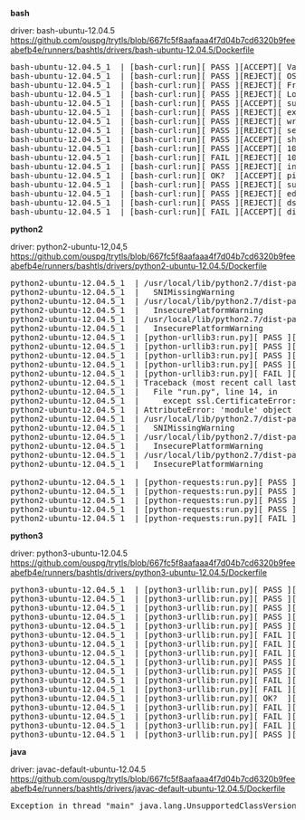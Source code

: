 **bash**

driver: bash-ubuntu-12.04.5
https://github.com/ouspg/trytls/blob/667fc5f8aafaaa4f7d04b7cd6320b9feeabefb4e/runners/bashtls/drivers/bash-ubuntu-12.04.5/Dockerfile


<pre>
bash-ubuntu-12.04.5_1  | [bash-curl:run][ PASS ][ACCEPT][ Valid cert ][google.com]
bash-ubuntu-12.04.5_1  | [bash-curl:run][ PASS ][REJECT][ OS X vulnerability ][www.ssllabs.com]
bash-ubuntu-12.04.5_1  | [bash-curl:run][ PASS ][REJECT][ Freak              ][www.ssllabs.com]
bash-ubuntu-12.04.5_1  | [bash-curl:run][ PASS ][REJECT][ Logjam             ][www.ssllabs.com]
bash-ubuntu-12.04.5_1  | [bash-curl:run][ PASS ][ACCEPT][ supports SNI                  ][badssl.com]
bash-ubuntu-12.04.5_1  | [bash-curl:run][ PASS ][REJECT][ expired                       ][expired.badssl.com]
bash-ubuntu-12.04.5_1  | [bash-curl:run][ PASS ][REJECT][ wrong host                    ][wrong.host.badssl.com]
bash-ubuntu-12.04.5_1  | [bash-curl:run][ PASS ][REJECT][ self-signed                   ][self-signed.badssl.com]
bash-ubuntu-12.04.5_1  | [bash-curl:run][ PASS ][ACCEPT][ sha-256                       ][sha256.badssl.com]
bash-ubuntu-12.04.5_1  | [bash-curl:run][ PASS ][ACCEPT][ 1000-sans                     ][1000-sans.badssl.com]
bash-ubuntu-12.04.5_1  | [bash-curl:run][ FAIL ][REJECT][ 10000-sans (Bad in ten years) ][10000-sans.badssl.com]
bash-ubuntu-12.04.5_1  | [bash-curl:run][ PASS ][REJECT][ incomplete-chain              ][incomplete-chain.badssl.com]
bash-ubuntu-12.04.5_1  | [bash-curl:run][ OK?  ][ACCEPT][ pinning-test                  ][pinning-test.badssl.com]
bash-ubuntu-12.04.5_1  | [bash-curl:run][ PASS ][REJECT][ superfish                     ][superfish.badssl.com]
bash-ubuntu-12.04.5_1  | [bash-curl:run][ PASS ][REJECT][ edellroot                     ][edellroot.badssl.com]
bash-ubuntu-12.04.5_1  | [bash-curl:run][ PASS ][REJECT][ dsdtestprovider               ][dsdtestprovider.badssl.com]
bash-ubuntu-12.04.5_1  | [bash-curl:run][ FAIL ][ACCEPT][ disable ca-bundles            ][badssl.com]
</pre>

**python2**

driver: python2-ubuntu-12,04,5
https://github.com/ouspg/trytls/blob/667fc5f8aafaaa4f7d04b7cd6320b9feeabefb4e/runners/bashtls/drivers/python2-ubuntu-12.04.5/Dockerfile

<pre>
python2-ubuntu-12.04.5_1  | /usr/local/lib/python2.7/dist-packages/urllib3/util/ssl_.py:318: SNIMissingWarning: An HTTPS request has been made, but the SNI (Subject Name Indication) extension to TLS is not available on this platform. This may cause the server to present an incorrect TLS certificate, which can cause validation failures. You can upgrade to a newer version of Python to solve this. For more information, see https://urllib3.readthedocs.io/en/latest/security.html#snimissingwarning.
python2-ubuntu-12.04.5_1  |   SNIMissingWarning
python2-ubuntu-12.04.5_1  | /usr/local/lib/python2.7/dist-packages/urllib3/util/ssl_.py:122: InsecurePlatformWarning: A true SSLContext object is not available. This prevents urllib3 from configuring SSL appropriately and may cause certain SSL connections to fail. You can upgrade to a newer version of Python to solve this. For more information, see https://urllib3.readthedocs.io/en/latest/security.html#insecureplatformwarning.
python2-ubuntu-12.04.5_1  |   InsecurePlatformWarning
python2-ubuntu-12.04.5_1  | /usr/local/lib/python2.7/dist-packages/urllib3/util/ssl_.py:122: InsecurePlatformWarning: A true SSLContext object is not available. This prevents urllib3 from configuring SSL appropriately and may cause certain SSL connections to fail. You can upgrade to a newer version of Python to solve this. For more information, see https://urllib3.readthedocs.io/en/latest/security.html#insecureplatformwarning.
python2-ubuntu-12.04.5_1  |   InsecurePlatformWarning
python2-ubuntu-12.04.5_1  | [python-urllib3:run.py][ PASS ][ACCEPT][ Valid cert ][google.com]
python2-ubuntu-12.04.5_1  | [python-urllib3:run.py][ PASS ][REJECT][ OS X vulnerability ][www.ssllabs.com]
python2-ubuntu-12.04.5_1  | [python-urllib3:run.py][ PASS ][REJECT][ Freak              ][www.ssllabs.com]
python2-ubuntu-12.04.5_1  | [python-urllib3:run.py][ PASS ][REJECT][ Logjam             ][www.ssllabs.com]
python2-ubuntu-12.04.5_1  | [python-urllib3:run.py][ FAIL ][REJECT][-> SKIP badssl.com (till CONTINUE)    ][][badssl.com]
python2-ubuntu-12.04.5_1  | Traceback (most recent call last):
python2-ubuntu-12.04.5_1  |   File "run.py", line 14, in <module>
python2-ubuntu-12.04.5_1  |     except ssl.CertificateError:
python2-ubuntu-12.04.5_1  | AttributeError: 'module' object has no attribute 'CertificateError'
python2-ubuntu-12.04.5_1  | /usr/local/lib/python2.7/dist-packages/requests/packages/urllib3/util/ssl_.py:318: SNIMissingWarning: An HTTPS request has been made, but the SNI (Subject Name Indication) extension to TLS is not available on this platform. This may cause the server to present an incorrect TLS certificate, which can cause validation failures. You can upgrade to a newer version of Python to solve this. For more information, see https://urllib3.readthedocs.io/en/latest/security.html#snimissingwarning.
python2-ubuntu-12.04.5_1  |   SNIMissingWarning
python2-ubuntu-12.04.5_1  | /usr/local/lib/python2.7/dist-packages/requests/packages/urllib3/util/ssl_.py:122: InsecurePlatformWarning: A true SSLContext object is not available. This prevents urllib3 from configuring SSL appropriately and may cause certain SSL connections to fail. You can upgrade to a newer version of Python to solve this. For more information, see https://urllib3.readthedocs.io/en/latest/security.html#insecureplatformwarning.
python2-ubuntu-12.04.5_1  |   InsecurePlatformWarning
python2-ubuntu-12.04.5_1  | /usr/local/lib/python2.7/dist-packages/requests/packages/urllib3/util/ssl_.py:122: InsecurePlatformWarning: A true SSLContext object is not available. This prevents urllib3 from configuring SSL appropriately and may cause certain SSL connections to fail. You can upgrade to a newer version of Python to solve this. For more information, see https://urllib3.readthedocs.io/en/latest/security.html#insecureplatformwarning.
python2-ubuntu-12.04.5_1  |   InsecurePlatformWarning

python2-ubuntu-12.04.5_1  | [python-requests:run.py][ PASS ][ACCEPT][ Valid cert ][google.com]
python2-ubuntu-12.04.5_1  | [python-requests:run.py][ PASS ][REJECT][ OS X vulnerability ][www.ssllabs.com]
python2-ubuntu-12.04.5_1  | [python-requests:run.py][ PASS ][REJECT][ Freak              ][www.ssllabs.com]
python2-ubuntu-12.04.5_1  | [python-requests:run.py][ PASS ][REJECT][ Logjam             ][www.ssllabs.com]
python2-ubuntu-12.04.5_1  | [python-requests:run.py][ FAIL ][REJECT][-> SKIP badssl.com (till CONTINUE)    ][][badssl.com]
</pre>

**python3**

driver: python3-ubuntu-12.04.5
https://github.com/ouspg/trytls/blob/667fc5f8aafaaa4f7d04b7cd6320b9feeabefb4e/runners/bashtls/drivers/python3-ubuntu-12.04.5/Dockerfile

<pre>
python3-ubuntu-12.04.5_1  | [python3-urllib:run.py][ PASS ][ACCEPT][ Valid cert ][google.com]
python3-ubuntu-12.04.5_1  | [python3-urllib:run.py][ PASS ][REJECT][ OS X vulnerability ][www.ssllabs.com]
python3-ubuntu-12.04.5_1  | [python3-urllib:run.py][ PASS ][REJECT][ Freak              ][www.ssllabs.com]
python3-ubuntu-12.04.5_1  | [python3-urllib:run.py][ PASS ][REJECT][ Logjam             ][www.ssllabs.com]
python3-ubuntu-12.04.5_1  | [python3-urllib:run.py][ PASS ][ACCEPT][ supports SNI                  ][badssl.com]
python3-ubuntu-12.04.5_1  | [python3-urllib:run.py][ FAIL ][ACCEPT][ expired                       ][expired.badssl.com]
python3-ubuntu-12.04.5_1  | [python3-urllib:run.py][ FAIL ][ACCEPT][ wrong host                    ][wrong.host.badssl.com]
python3-ubuntu-12.04.5_1  | [python3-urllib:run.py][ FAIL ][ACCEPT][ self-signed                   ][self-signed.badssl.com]
python3-ubuntu-12.04.5_1  | [python3-urllib:run.py][ PASS ][ACCEPT][ sha-256                       ][sha256.badssl.com]
python3-ubuntu-12.04.5_1  | [python3-urllib:run.py][ PASS ][ACCEPT][ 1000-sans                     ][1000-sans.badssl.com]
python3-ubuntu-12.04.5_1  | [python3-urllib:run.py][ FAIL ][REJECT][ 10000-sans (Bad in ten years) ][10000-sans.badssl.com]
python3-ubuntu-12.04.5_1  | [python3-urllib:run.py][ FAIL ][ACCEPT][ incomplete-chain              ][incomplete-chain.badssl.com]
python3-ubuntu-12.04.5_1  | [python3-urllib:run.py][ OK?  ][ACCEPT][ pinning-test                  ][pinning-test.badssl.com]
python3-ubuntu-12.04.5_1  | [python3-urllib:run.py][ FAIL ][ACCEPT][ superfish                     ][superfish.badssl.com]
python3-ubuntu-12.04.5_1  | [python3-urllib:run.py][ FAIL ][ACCEPT][ edellroot                     ][edellroot.badssl.com]
python3-ubuntu-12.04.5_1  | [python3-urllib:run.py][ FAIL ][ACCEPT][ dsdtestprovider               ][dsdtestprovider.badssl.com]
python3-ubuntu-12.04.5_1  | [python3-urllib:run.py][ PASS ][REJECT][ disable ca-bundles            ][badssl.com]
</pre>

**java**

driver: javac-default-ubuntu-12.04.5
https://github.com/ouspg/trytls/blob/667fc5f8aafaaa4f7d04b7cd6320b9feeabefb4e/runners/bashtls/drivers/javac-default-ubuntu-12.04.5/Dockerfile

<pre>
Exception in thread "main" java.lang.UnsupportedClassVersionError: Run : Unsupported major.minor version 52.
</pre>

